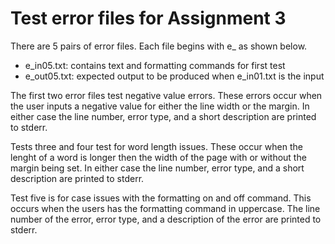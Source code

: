 # Test error files for Assignment 3

There are 5 pairs of error files. Each file begins with e_ as shown below.

* e_in05.txt: contains text and formatting commands for first test
* e_out05.txt: expected output to be produced when e_in01.txt is the input

The first two error files test negative value errors. These errors occur when the 
user inputs a negative value for either the line width or the margin. In either case
the line number, error type, and a short description are printed to stderr.

Tests three and four test for word length issues. These occur when the lenght of a word 
is longer then the width of the page with or without the margin being set. In either case
the line number, error type, and a short description are printed to stderr.

Test five is for case issues with the formatting on and off command. This occurs when 
the users has the formatting command in uppercase. The line number of the error, error type,
and a description of the error are printed to stderr.

